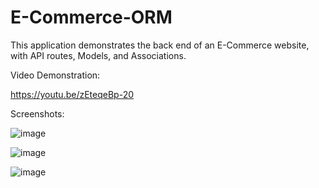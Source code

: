 # E-Commerce-ORM

This application demonstrates the back end of an E-Commerce website, with API routes, Models, and Associations.

Video Demonstration:

https://youtu.be/zEteqeBp-20

Screenshots:

![image](https://user-images.githubusercontent.com/98971970/169713835-db52f314-3f75-43c5-8385-8212711c93cc.png)

![image](https://user-images.githubusercontent.com/98971970/169713852-aa16e6f1-b506-4bb7-9ccd-ad54fe9922c3.png)

![image](https://user-images.githubusercontent.com/98971970/169713874-19d19108-f3c4-4b37-b7b0-4e54a674837b.png)
